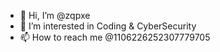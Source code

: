 - 👋 Hi, I’m @zqpxe
- 👀 I’m interested in Coding & CyberSecurity
- 📫 How to reach me @1106226252307779705

<!---
zqpxe/zqpxe is a ✨ special ✨ repository because its `README.md` (this file) appears on your GitHub profile.
You can click the Preview link to take a look at your changes.
--->

